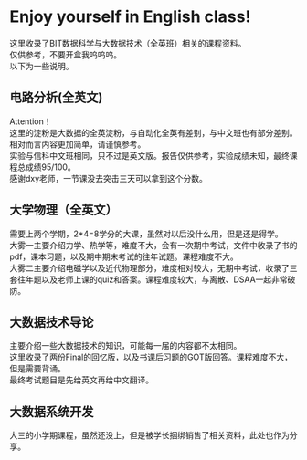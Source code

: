 # Enjoy yourself in English class!

这里收录了BIT数据科学与大数据技术（全英班）相关的课程资料。  
仅供参考，不要开盒我呜呜呜。  
以下为一些说明。  

## 电路分析(全英文)
Attention！  
这里的淀粉是大数据的全英淀粉，与自动化全英有差别，与中文班也有部分差别。相对而言内容更加简单，请谨慎参考。  
实验与信科中文班相同，只不过是英文版。报告仅供参考，实验成绩未知，最终课程总成绩95/100。  
感谢dxy老师，一节课没去突击三天可以拿到这个分数。  

## 大学物理（全英文）
需要上两个学期，2*4=8学分的大课，虽然对以后没什么用，但是还是得学。  
大雾一主要介绍力学、热学等，难度不大，会有一次期中考试，文件中收录了书的pdf，课本习题，以及期中期末考试的往年试题。课程难度不大。  
大雾二主要介绍电磁学以及近代物理部分，难度相对较大，无期中考试，收录了三套往年题以及老师上课的quiz和答案。课程难度较大，与离散、DSAA一起非常破防。  

## 大数据技术导论
主要介绍一些大数据技术的知识，可能每一届的内容都不太相同。  
这里收录了两份Final的回忆版，以及书课后习题的GOT版回答。课程难度不大，但是需要背诵。  
最终考试题目是先给英文再给中文翻译。  

## 大数据系统开发
大三的小学期课程，虽然还没上，但是被学长捆绑销售了相关资料，此处也作为分享。  
